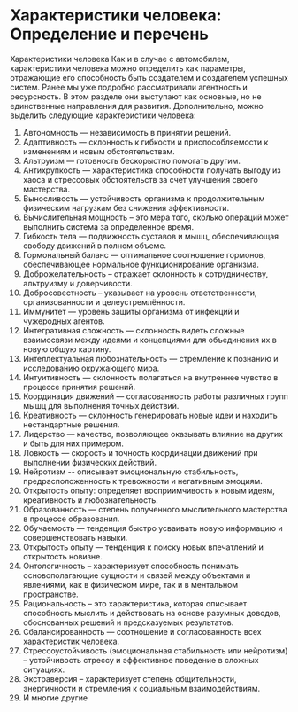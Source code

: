 # Характеристики человека: Определение и перечень

Характеристики человека
Как и в случае с автомобилем, характеристики человека можно определить как параметры, отражающие его способность быть создателем и создателем успешных систем. 
Ранее мы уже подробно рассматривали агентность и ресурсность. В этом разделе они выступают как основные, но не единственные направления для развития.
Дополнительно, можно выделить следующие характеристики человека:
1. Автономность — независимость в принятии решений.
2. Адаптивность — склонность к гибкости и приспособляемости к изменениям и новым обстоятельствам.
3. Альтруизм — готовность бескорыстно помогать другим.
4. Антихрупкость — характеристика способности получать выгоду из хаоса и стрессовых обстоятельств за счет улучшения своего мастерства.
5. Выносливость — устойчивость организма к продолжительным физическим нагрузкам без снижения эффективности.
6. Вычислительная мощность – это мера того, сколько операций может выполнить система за определенное время.
7. Гибкость тела — подвижность суставов и мышц, обеспечивающая свободу движений в полном объеме.
8. Гормональный баланс — оптимальное соотношение гормонов, обеспечивающее нормальное функционирование организма.
9. Доброжелательность – отражает склонность к сотрудничеству, альтруизму и доверчивости.
10. Добросовестность – указывает на уровень ответственности, организованности и целеустремлённости.
11. Иммунитет — уровень защиты организма от инфекций и чужеродных агентов.
12. Интегративная сложность — склонность видеть сложные взаимосвязи между идеями и концепциями для объединения их в новую общую картину.
13. Интеллектуальная любознательность — стремление к познанию и исследованию окружающего мира.
14. Интуитивность — склонность полагаться на внутреннее чувство в процессе принятия решений.
15. Координация движений — согласованность работы различных групп мышц для выполнения точных действий.
16. Креативность — склонность генерировать новые идеи и находить нестандартные решения.
17. Лидерство — качество, позволяющее оказывать влияние на других и быть для них примером.
18. Ловкость — скорость и точность координации движений при выполнении физических действий.
19. Нейротизм -- описывает эмоциональную стабильность, предрасположенность к тревожности и негативным эмоциям.
20. Открытость опыту: определяет восприимчивость к новым идеям, креативность и любознательность.
21. Образованность — степень полученного мыслительного мастерства в процессе образования.
22. Обучаемость — тенденция быстро усваивать новую информацию и совершенствовать навыки.
23. Открытость опыту — тенденция к поиску новых впечатлений и открытость новизне.
24. Онтологичность – характеризует способность понимать основополагающие сущности и связей между объектами и явлениями, как в физическом мире, так и в ментальном пространстве.
25. Рациональность – это характеристика, которая описывает способность мыслить и действовать на основе разумных доводов, обоснованных решений и предсказуемых результатов.
26. Сбалансированность — соотношение и согласованность всех характеристик человека.
27. Стрессоустойчивость (эмоциональная стабильность или нейротизм) – устойчивость стрессу и эффективное поведение в сложных ситуациях.
28. Экстраверсия – характеризует степень общительности, энергичности и стремления к социальным взаимодействиям.
29. И многие другие
